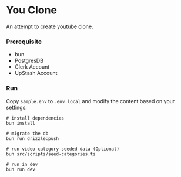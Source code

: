 # You Clone

An attempt to create youtube clone.

### Prerequisite

- bun
- PostgresDB
- Clerk Account
- UpStash Account

### Run

Copy `sample.env` to `.env.local` and modify the content based on your settings.

```
# install dependencies
bun install

# migrate the db
bun run drizzle:push

# run video category seeded data (Optional)
bun src/scripts/seed-categories.ts

# run in dev
bun run dev

```